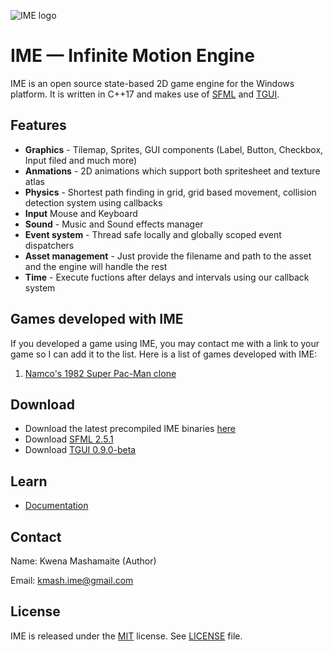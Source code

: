 ![IME logo](IME-Logo.png)

# IME — Infinite Motion Engine

IME is an open source state-based 2D game engine for the Windows platform. It is 
written in C++17 and makes use of [SFML](https://github.com/SFML/SFML) and [TGUI](https://github.com/texus/TGUI).

## Features
 
* **Graphics** - Tilemap, Sprites, GUI components (Label, Button, Checkbox, Input filed and much more)
* **Anmations** - 2D animations which support both spritesheet and texture atlas
* **Physics** - Shortest path finding in grid, grid based movement, collision detection system using callbacks
* **Input** Mouse and Keyboard
* **Sound** - Music and Sound effects manager
* **Event system** - Thread safe locally and globally scoped event dispatchers
* **Asset management** - Just provide the filename and path to the asset and the engine will handle the rest
* **Time** - Execute fuctions after delays and intervals using our callback system

## Games developed with IME

If you developed a game using IME, you may contact me with a link to your game so I can
add it to the list. Here is a list of games developed with IME:

1. [Namco's 1982 Super Pac-Man clone](https://github.com/KwenaMashamaite/SuperPacMan)

## Download

* Download the latest precompiled IME binaries [here](https://github.com/KwenaMashamaite/IME/releases/latest/download/IME-1.0.0.zip)
* Download [SFML 2.5.1](https://www.sfml-dev.org/download/sfml/2.5.1/)
* Download [TGUI 0.9.0-beta](https://github.com/texus/TGUI/releases/tag/v0.9-beta)

## Learn

* [Documentation](https://kwenamashamaite.github.io/IME/html/index.html)

## Contact

Name: Kwena Mashamaite (Author)

Email: kmash.ime@gmail.com
 
## License

IME is released under the [MIT](https://opensource.org/licenses/MIT) license. See [LICENSE](LICENSE) file.
